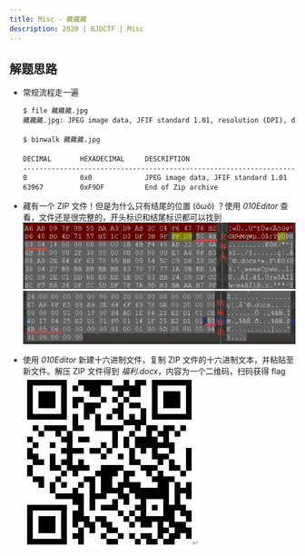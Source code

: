 ```yaml
---
title: Misc - 藏藏藏
description: 2020 | BJDCTF | Misc
---
```


## 解题思路

- 常规流程走一遍
    ```bash
    $ file 藏藏藏.jpg
    藏藏藏.jpg: JPEG image data, JFIF standard 1.01, resolution (DPI), density 72x72, segment length 16, baseline, precision 8, 800x566, frames 3

    $ binwalk 藏藏藏.jpg

    DECIMAL       HEXADECIMAL     DESCRIPTION
    --------------------------------------------------------------------------------
    0             0x0             JPEG image data, JFIF standard 1.01
    63967         0xF9DF          End of Zip archive
    ```
- 藏有一个 ZIP 文件！但是为什么只有结尾的位置 (ŏωŏ) ？使用 *010Editor* 查看，文件还是很完整的，开头标识和结尾标识都可以找到<br>
![ZIP 文件头](img/hide_and_seek01.jpg)<br>
![ZIP 文件尾](img/hide_and_seek02.jpg)

- 使用 *010Editor* 新建十六进制文件，复制 ZIP 文件的十六进制文本，并粘贴至新文件。解压 ZIP 文件得到 *福利.docx*，内容为一个二维码，扫码获得 flag <br>
![flag{you are the best!}](img/hide_and_seek03.jpg)